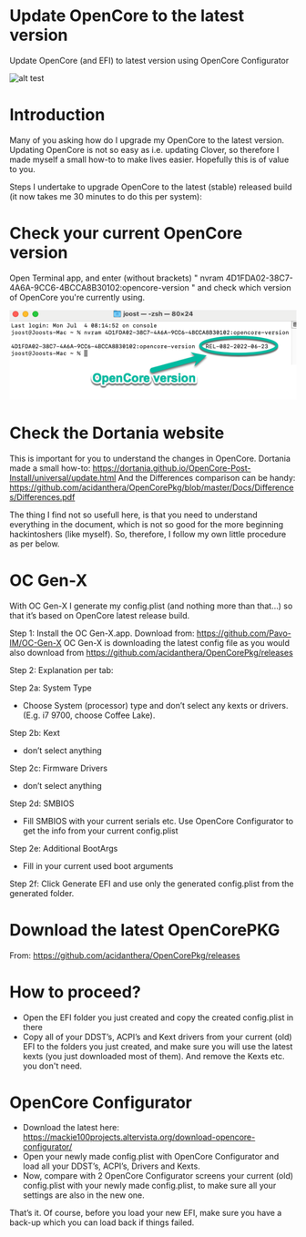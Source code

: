 # Update OpenCore to the latest version
Update OpenCore (and EFI) to latest version using OpenCore Configurator

![alt test](/Pictures/OpenCoreUpdate.png)

# Introduction
Many of you asking how do I upgrade my OpenCore to the latest version. Updating OpenCore is not so easy as i.e. updating Clover, so therefore I made myself a small how-to to make lives easier. Hopefully this is of value to you.

Steps I undertake to upgrade OpenCore to the latest (stable) released build (it now takes me 30 minutes to do this per system): 

# Check your current OpenCore version
Open Terminal app, and enter (without brackets) 
" nvram 4D1FDA02-38C7-4A6A-9CC6-4BCCA8B30102:opencore-version " 
and check which version of OpenCore you're currently using.
 
 ![alt test](/Pictures/2022-07-04_09-03-42.png)


# Check the Dortania website
This is important for you to understand the changes in OpenCore. Dortania made a small how-to:
https://dortania.github.io/OpenCore-Post-Install/universal/update.html
And the Differences comparison can be handy:
https://github.com/acidanthera/OpenCorePkg/blob/master/Docs/Differences/Differences.pdf

The thing I find not so usefull here, is that you need to understand everything in the document, which is not so good for the more beginning hackintoshers (like myself). So, therefore, I follow my own little procedure as per below. 


# OC Gen-X
With OC Gen-X I generate my config.plist (and nothing more than that…) so that it’s based on OpenCore latest release build. 

Step 1:
Install the OC Gen-X.app. Download from: https://github.com/Pavo-IM/OC-Gen-X 
OC Gen-X is downloading the latest config file as you would also download from https://github.com/acidanthera/OpenCorePkg/releases

Step 2:
Explanation per tab:

Step 2a:
System Type
-	Choose System (processor) type and don’t select any kexts or drivers. (E.g. i7 9700, choose Coffee Lake).

Step 2b:
Kext
-	don’t select anything

Step 2c:
Firmware Drivers
-	don’t select anything

Step 2d: 
SMBIOS
-	Fill SMBIOS with your current serials etc. Use OpenCore Configurator to get the info from your current config.plist

Step 2e:
Additional BootArgs
-	Fill in your current used boot arguments

Step 2f:
Click Generate EFI and use only the generated config.plist from the generated folder.

# Download the latest OpenCorePKG
From: https://github.com/acidanthera/OpenCorePkg/releases

# How to proceed? 
-	Open the EFI folder you just created and copy the created config.plist in there
-	Copy all of your DDST’s, ACPI’s and Kext drivers from your current (old) EFI to the folders you just created, and make sure you will use the latest kexts (you just downloaded most of them). And remove the Kexts etc. you don't need. 

# OpenCore Configurator
-	Download the latest here: https://mackie100projects.altervista.org/download-opencore-configurator/ 
-	Open your newly made config.plist with OpenCore Configurator and load all your DDST’s, ACPI’s, Drivers and Kexts.
-	Now, compare with 2 OpenCore Configurator screens your current (old) config.plist with your newly made config.plist, to make sure all your settings are also in the new one.

That’s it. Of course, before you load your new EFI, make sure you have a back-up which you can load back if things failed. 
